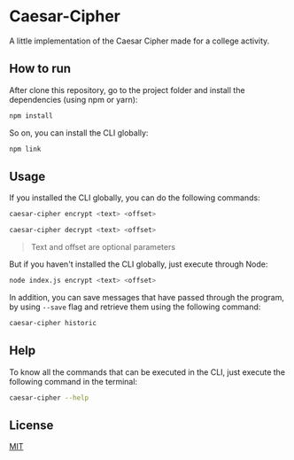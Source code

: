 # Caesar-Cipher

A little implementation of the Caesar Cipher made for a college activity.

## How to run

After clone this repository, go to the project folder and install the dependencies (using npm or yarn):

```bash
npm install
```

So on, you can install the CLI globally:

```bash
npm link
```

## Usage

If you installed the CLI globally, you can do the following commands:

```bash
caesar-cipher encrypt <text> <offset>
```

```bash
caesar-cipher decrypt <text> <offset>
```

> Text and offset are optional parameters

But if you haven't installed the CLI globally, just execute through Node:

```bash
node index.js encrypt <text> <offset>
```

In addition, you can save messages that have passed through the program, by using `--save` flag and retrieve them using the following command:

```bash
caesar-cipher historic
```

## Help

To know all the commands that can be executed in the CLI, just execute the following command in the terminal:

```bash
caesar-cipher --help
```

## License

[MIT](https://choosealicense.com/licenses/mit/)
